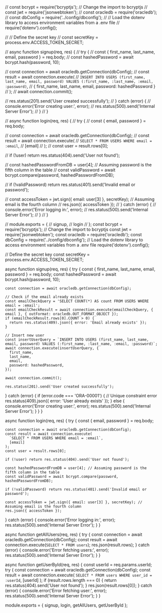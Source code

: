 // const bcrypt = require('bcryptjs'); // Change the import to bcryptjs
// const jwt = require('jsonwebtoken');
// const oracledb = require('oracledb');
// const dbConfig = require('../config/dbconfig');
// // Load the dotenv library to access environment variables from a .env file
// require('dotenv').config();

// // Define the secret key
// const secretKey = process.env.ACCESS_TOKEN_SECRET;

// async function signup(req, res) {
//   try {
//     const { first_name, last_name, email, password } = req.body;
//     const hashedPassword = await bcrypt.hash(password, 10);

//     const connection = await oracledb.getConnection(dbConfig);
//     const result = await connection.execute(
//       `INSERT INTO USERS (first_name, last_name, email, password) VALUES (:first_name, :last_name, :email, :password)`,
//       { first_name, last_name, email, password: hashedPassword }
//     );
//     await connection.commit();

//     res.status(201).send('User created successfully');
//   } catch (error) {
//     console.error('Error creating user:', error);
//     res.status(500).send('Internal Server Error');
//   }
// }

// async function login(req, res) {
//     try {
//       const { email, password } = req.body;
  
//       const connection = await oracledb.getConnection(dbConfig);
//       const result = await connection.execute(
//         `SELECT * FROM USERS WHERE email = :email`,
//         [email]
//       );
//       const user = result.rows[0];
  
//       if (!user) return res.status(404).send('User not found');
  
//       const hashedPasswordFromDB = user[4]; // Assuming password is the fifth column in the table
//       const validPassword = await bcrypt.compare(password, hashedPasswordFromDB);
  
//       if (!validPassword) return res.status(401).send('Invalid email or password');
  
//       const accessToken = jwt.sign({ email: user[3] }, secretKey); // Assuming email is the fourth column
//       res.json({ accessToken });
//     } catch (error) {
//       console.error('Error logging in:', error);
//       res.status(500).send('Internal Server Error');
//     }
//   }
  
// module.exports = {
//   signup,
//   login
// };
const bcrypt = require('bcryptjs'); // Change the import to bcryptjs
const jwt = require('jsonwebtoken');
const oracledb = require('oracledb');
const dbConfig = require('../config/dbconfig');
// Load the dotenv library to access environment variables from a .env file
require('dotenv').config();

// Define the secret key
const secretKey = process.env.ACCESS_TOKEN_SECRET;

async function signup(req, res) {
  try {
    const { first_name, last_name, email, password } = req.body;
    const hashedPassword = await bcrypt.hash(password, 10);

    const connection = await oracledb.getConnection(dbConfig);

    // Check if the email already exists
    const emailCheckQuery = 'SELECT COUNT(*) AS count FROM USERS WHERE email = :email';
    const emailCheckResult = await connection.execute(emailCheckQuery, { email }, { outFormat: oracledb.OUT_FORMAT_OBJECT });
    if (emailCheckResult.rows[0].COUNT > 0) {
      return res.status(409).json({ error: 'Email already exists' });
    }

    // Insert new user
    const insertUserQuery = `INSERT INTO USERS (first_name, last_name, email, password) VALUES (:first_name, :last_name, :email, :password)`;
    await connection.execute(insertUserQuery, {
      first_name,
      last_name,
      email,
      password: hashedPassword,
    });

    await connection.commit();

    res.status(201).send('User created successfully');
  } catch (error) {
    if (error.code === 'ORA-00001') {
      // Unique constraint error
      res.status(409).json({ error: 'User already exists' });
    } else {
      console.error('Error creating user:', error);
      res.status(500).send('Internal Server Error');
    }
  }
}

async function login(req, res) {
  try {
    const { email, password } = req.body;

    const connection = await oracledb.getConnection(dbConfig);
    const result = await connection.execute(
      `SELECT * FROM USERS WHERE email = :email`,
      [email]
    );
    const user = result.rows[0];

    if (!user) return res.status(404).send('User not found');

    const hashedPasswordFromDB = user[4]; // Assuming password is the fifth column in the table
    const validPassword = await bcrypt.compare(password, hashedPasswordFromDB);

    if (!validPassword) return res.status(401).send('Invalid email or password');

    const accessToken = jwt.sign({ email: user[3] }, secretKey); // Assuming email is the fourth column
    res.json({ accessToken });
  } catch (error) {
    console.error('Error logging in:', error);
    res.status(500).send('Internal Server Error');
  }
}



async function getAllUsers(req, res) {
  try {
    const connection = await oracledb.getConnection(dbConfig);
    const result = await connection.execute(`SELECT * FROM users`);
    res.json(result.rows);
  } catch (error) {
    console.error('Error fetching users:', error);
    res.status(500).send('Internal Server Error');
  }
}

async function getUserById(req, res) {
  const userId = req.params.userId;
  try {
    const connection = await oracledb.getConnection(dbConfig);
    const result = await connection.execute(
      `SELECT * FROM users WHERE user_id = :userId`,
      [userId]
    );
    if (result.rows.length === 0) {
      return res.status(404).send('User not found');
    }
    res.json(result.rows[0]);
  } catch (error) {
    console.error('Error fetching user:', error);
    res.status(500).send('Internal Server Error');
  }
}



module.exports = {
  signup,
  login,
  getAllUsers,
  getUserById
};
